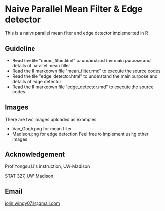 # Naive Parallel Mean Filter & Edge detector
This is a naive parallel mean filter and edge detector implemented in R

## Guideline
- Read the file "mean_filter.html" to understand the main purpose and details of parallel mean filter
- Read the R markdown file "mean_filter.rmd" to execute the source codes
- Read the file "edge_detector.html" to understand the main purpose and details of edge detector
- Read the R markdown file "edge_detector.rmd" to execute the source codes

## Images
There are two images uploaded as examples:
- Van_Gogh.png for mean filter
- Madison.png for edge detection
Feel free to implement using other images

## Acknowledgement
Prof.Yongsu Li's instruction, UW-Madison

STAT 327, UW-Madison

## Email
jolin.windy072@gmail.com
